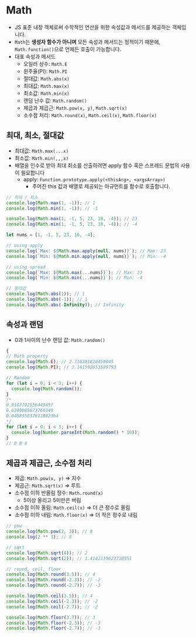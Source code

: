 # Math

- JS 표준 내장 객체로써 수학적인 연산을 위한 속성값과 메서드를 제공하는 객체입니다.
- `Math`는 **생성자 함수가 아니며** 모든 속성과 메서드는 정적이기 때문에, `Math.function()`으로 언제든 호출이 가능합니다.
- 대표 속성과 메서드
  - 오일러 상수: `Math.E`
  - 원주율(PI): `Math.PI`
  - 절대값: `Math.abs(x)`
  - 최대값: `Math.max(x)`
  - 최소값: `Math.min(x)`
  - 랜덤 난수 값: `Math.random()`
  - 제곱과 제곱근: `Math.pow(x, y)`, `Math.sqrt(x)`
  - 소수점 처리: `Math.round(x)`, `Math.ceil(x)`, `Math.floor(x)`

## 최대, 최소, 절대값

- 최대값: `Math.max(...x)`
- 최소값: `Math.min(,,,x)`
- 배열을 인수로 받아 최대 최소를 산출하려면 apply 함수 혹은 스프레드 문법의 사용이 필요합니다
  - apply: `Function.prototype.apply(<thisArg>, <argsArray>)`
    - 주어진 this 값과 배열로 제공되는 아규먼트를 함수로 호출합니다.

```js
// 최대 / 최소
console.log(Math.max(1, -1)); // 1
console.log(Math.min(1, -1)); // -1

console.log(Math.max(1, -1, 5, 23, 18, -4)); // 23
console.log(Math.min(1, -1, 5, 23, 18, -4)); // -4

let nums = [1, -1, 5, 23, 18, -4];

// using apply
console.log(`Max: ${Math.max.apply(null, nums)}`); // Max: 23
console.log(`Min: ${Math.min.apply(null, nums)}`); // Min: -4

// using spread
console.log(`Max: ${Math.max(...nums)}`); // Max: 23
console.log(`Min: ${Math.min(...nums)}`); // Min: -4

// 절대값
console.log(Math.abs(1)); // 1
console.log(Math.abs(-1)); // 1
console.log(Math.abs(-Infinity)); // Infinity
```

## 속성과 랜덤

- 0과 1사이의 난수 랜덤 값: `Math.random()`

```js
{
// Math property
console.log(Math.E); // 2.718281828459045
console.log(Math.PI); // 3.141592653589793

// Random
for (let i = 0; i < 3; i++) {
  console.log(Math.random());
}
/*
0.9183792556449457
0.6249085673760149
0.048855837611082364
*/
for (let i = 0; i < 3; i++) {
  console.log(Number.parseInt(Math.random() * 10));
}
// 0 8 4
```

## 제곱과 제곱근, 소수점 처리

- 제곱: `Math.pow(x, y)` => 지수
- 제곱근: `Math.sqrt(x)` => 루트
- 소수점 이하 반올림 정수: `Math.round(x)`
  - 5이상 올리고 5미만은 버림
- 소수점 이하 올림: `Math.ceil(x)` => 더 큰 정수로 올림
- 소수점 이하 내림: `Math.floor(x)` => 더 작은 정수로 내림

```js
// pow
console.log(Math.pow(2, 3)); // 8
console.log(2 ** 3); // 8

// sqrt
console.log(Math.sqrt(4)); // 2
console.log(Math.sqrt(2)); // 1.4142135623730951

// round, ceil, floor
console.log(Math.round(3.5)); // 4
console.log(Math.round(-2.3)); // -2
console.log(Math.round(-2.7)); // -3

console.log(Math.ceil(3.5)); // 4
console.log(Math.ceil(-2.3)); // -2
console.log(Math.ceil(-2.7)); // -2

console.log(Math.floor(3.7)); // 3
console.log(Math.floor(-2.3)); // -3
console.log(Math.floor(-2.7)); // -3
```
